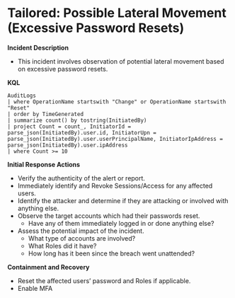 # Tailored: Possible Lateral Movement (Excessive Password Resets)

**Incident Description**

- This incident involves observation of potential lateral movement based on excessive password resets.

**KQL**

```
AuditLogs
| where OperationName startswith "Change" or OperationName startswith "Reset"
| order by TimeGenerated
| summarize count() by tostring(InitiatedBy)
| project Count = count_, InitiatorId = parse_json(InitiatedBy).user.id, InitiatorUpn = parse_json(InitiatedBy).user.userPrincipalName, InitiatorIpAddress = parse_json(InitiatedBy).user.ipAddress 
| where Count >= 10
```

**Initial Response Actions**

- Verify the authenticity of the alert or report.
- Immediately identify and Revoke Sessions/Access for any affected users.
- Identify the attacker and determine if they are attacking or involved with anything else.
- Observe the target accounts which had their passwords reset.
    - Have any of them immediately logged in or done anything else?
- Assess the potential impact of the incident.
    - What type of accounts are involved?
    - What Roles did it have?
    - How long has it been since the breach went unattended?
    

**Containment and Recovery**

- Reset the affected users’ password and Roles if applicable.
- Enable MFA